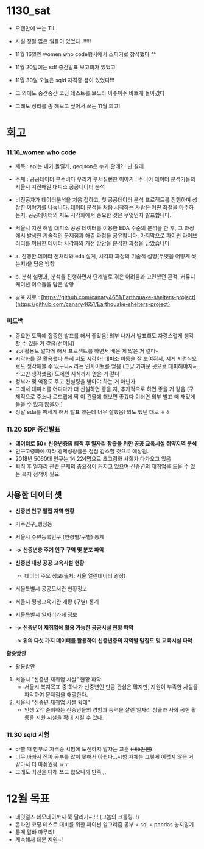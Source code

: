 # 1130_sat

- 오랜만에 쓰는 TIL
- 사실 정말 많은 일들이 있었다..!!!!!
- 11월 16일엔 women who code행사에서 스피커로 참석했다 ^^
- 11월 20일에는 sdf 중간발표 보고회가 있었고
- 11월 30일 오늘은 sqld 자격증 셤이 있었다!!!

- 그 외에도 중간중간 코딩 테스트를 보느라 아주아주 바쁘게 돌아갔다
- 그래도 정리를 좀 해보고 싶어서 쓰는 11월 회고!

# 회고

### 11.16_women who code

- 제목 : api는 내가 돌릴게, geojson은 누가 할래? : 난 갈래
- 주제 : 공공데이터 부수려다 우리가 부서질뻔한 이야기 : 주니어 데이터 분석가들의 서울시 지진해일 대피소 공공데이터 분석

- 비전공자가 데이터분석을 처음 접하고, 첫 공공데이터 분석 프로젝트를 진행하며 성장한 이야기를 나눕니다. 데이터 분석을 처음 시작하는 사람은 어떤 좌절을 마주하는지, 공공데이터의 지도 시각화에서 중요한 것은 무엇인지 발표합니다.
- 서울시 지진 해일 대피소 공공 데이터를 이용한 EDA 수준의 분석을 한 후, 그 과정에서 발생한 기술적인 문제점과 해결 과정을 공유합니다. 마지막으로 파이썬 라이브러리를 이용한 데이터 시각화와 개선 방안을 분석한 과정을 담았습니다

- a. 진행한 데이터 전처리와 eda 설계, 시각화 과정의 기술적 설명(무엇을 어떻게 썼는지)을 담은 방향
- b. 분석 설명과, 분석을 진행하면서 단계별로 겪은 어려움과 고민했던 흔적, 커뮤니케이션 이슈들을 담은 방향
- 발표 자료 : [https://github.com/canary4651/Earthquake-shelters-project](https://github.com/canary4651/Earthquake-shelters-project)

### 피드백

- 중요한 토픽에 집중한 발표를 해서 좋았음! 외부 나가서 발표해도 자랑스럽게 생각할 수 있을 거 같음(선미님)
- api 활용도 알차게 해서 프로젝트를 하면서 배운 게 많은 거 같다-
- 시각화를 잘 활용했다 특히 지도 시각화! 대피소 이동을 잘 보여줘서, 저게 저런식으로도 생각해볼 수 있구나~ 라는 인사이트를 얻음 (그냥 가까운 곳으로 대피해야지~ 라고만 생각했음) 도메인 지식까지 얻은 거 같다
- 정부가 몇 억정도 주고 컨설팅을 받아야 하는 거 아닌가
- 그래서 대피소를 어디다가 더 신설하면 좋을 지, 추가적으로 하면 좋을 거 같음 (구체적으로 주소나 로드맵에 딱 이 건물에 해보면 좋겠다 이러면 외부 발표 때 재밌게 들을 수 있지 않을까!)
- 정말 eda를 빡세게 해서 발표 했는데 너무 잘했음! 의도 했던 대로 ㅎㅎ

### 11.20 SDF 중간발표

- **데이터로 50+ 신중년층의 퇴직 후 일자리 창출을 위한 공공 교육시설 취약지역 분석**
- 인구고령화에 따라 경제성장률은 점점 감소할 것으로 예상됨.
- 2018년 5060대 인구는 14,224명으로 초고령화 사회가 다가오고 있음
- 퇴직 후 일자리 관련 문제의 중요성이 커지고 있으며 신중년의 재취업을 도울 수 있는 복지 정책이 필요

## **사용한 데이터 셋**

- **신중년 인구 밀집 지역 현황**
- 거주인구_행정동
- 서울시 주민등록인구 (연령별/구별) 통계
- **-> 신중년층 주거 인구 구역 및 분포 파악**
- **신중년 대상 공공 교육시설 현황**
    - 데이터 주요 정보(출처: 서울 열린데이터 광장)
- 서울특별시 공공도서관 현황정보
- 서울시 평생교육기관 개황 (구별) 통계
- 서울특별시 일자리카페 정보
- **-> 신중년이 재취업에 활용 가능한 공공시설 현황 파악**

    **-> 위의 다섯 가지 데이터를 활용하여 신중년층의 지역별 밀집도 및 교육시설 파악**

**활용방안**

- 활용방안
1. 서울시 “신중년 재취업 시설” 현황 파악
    - 서울시 복지목표 중 하나가 신중년인 만큼 관심은 많지만, 지원이 부족한 사실을 파악하여 문제점을 해결한다.
2. 서울시 “신중년 재취업 시설 확대”
    - 인생 2막 준비하는 신중년들의 경험과 능력을 살린 일자리 창출과 사회 공헌 활동을 지원 시설을 확대 시킬 수 있다.

### 11.30 sqld 시험

- 바쁠 때 함부로 자격증 시험에 도전하지 말자는 교훈 ~~(내5만원)~~
- 너무 바빠서 진짜 공부를 많이 못해서 아쉽다...시험 자체는 그렇게 어렵지 않은 거 같아서 더 아쉬웠음 ㅠㅜ
- 그래도 최선을 다해 쓰고 왔으니까 만족,,,

# 12월 목표

- 데잇걸즈 데모데이까지 쭉 달리기~!!!! (그놈의 크롤링..!)
- 온라인 코딩 테스트 대비를 위한 파이썬 알고리즘 공부 + sql + pandas 놓지말기
- 통계 알바 마무리!!
- 계속해서 데분 지원~!
